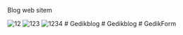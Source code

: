 Blog web sitem 


![12](https://github.com/user-attachments/assets/13b02506-6249-4df3-ba91-8c811d2151b7)
![123](https://github.com/user-attachments/assets/a397e772-b659-471f-a898-c62373028483)
![1234](https://github.com/user-attachments/assets/9840c9e5-0831-4190-887f-651d2c43f131)
#   G e d i k b l o g  
 #   G e d i k b l o g  
 #   G e d i k F o r m  
 